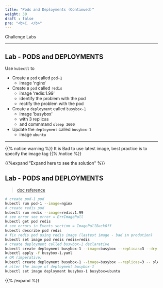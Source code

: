 ```yaml
---
title: "Pods and Deployments (Continued)"
weight: 30
draft : false
pre: "<b>C. </b>"
---
```


Challenge Labs

---
## Lab - PODS and DEPLOYMENTS

Use `kubectl` to

- Create a `pod` called `pod-1`
  - image 'nginx'
- Create a `pod` called `redis`
  - image 'redis:1.99'  
  - identify the problem with the pod
  - rectify the problem with the pod
- Create a `deployment` called `busybox-1`
  - image 'busybox'  
  - with 3 replicas 
  - and commmand `sleep 3600`
- Update the `deployment` called `busybox-1`
  - image `ubuntu`

---
{{% notice warning %}}
It is Bad to use latest image, best practice is to specify the image tag
{{% /notice %}}

{{%expand "Expand here to see the solution" %}}
## Lab - PODS and DEPLOYMENTS

> [doc reference](https://kubernetes.io/docs/concepts/workloads/controllers/deployment/)


```bash
# create pod-1 pod
kubectl run pod-1 --image=nginx
# create redis pod
kubectl run redis --image=redis:1.99
# see error see error = ErrImagePull
kubectl get pod redis
# see errors in Events section = ImagePullBackOff
kubectl describe pod redis 
# fix redis pod using redis image (lastest image - bad in prodution) 
kubectl set image pod redis redis=redis
# create deployment called busybox-1 declarative
kubectl create deployment busybox-1 --image=busybox --replicas=3 --dry-run=client -o yaml -- sleep 3600 > busybox-1.yaml
kubectl apply -f busybox-1.yaml
# OR (imperative)  
kubectl create deployment busybox-1 --image=busybox --replicas=3 -- sleep 3600
# alter the image of deployment busybox-1
kubectl set image deployment busybox-1 busybox=ubuntu

```
{{% /expand %}}

